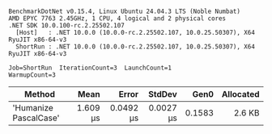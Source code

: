 ```

BenchmarkDotNet v0.15.4, Linux Ubuntu 24.04.3 LTS (Noble Numbat)
AMD EPYC 7763 2.45GHz, 1 CPU, 4 logical and 2 physical cores
.NET SDK 10.0.100-rc.2.25502.107
  [Host]   : .NET 10.0.0 (10.0.0-rc.2.25502.107, 10.0.25.50307), X64 RyuJIT x86-64-v3
  ShortRun : .NET 10.0.0 (10.0.0-rc.2.25502.107, 10.0.25.50307), X64 RyuJIT x86-64-v3

Job=ShortRun  IterationCount=3  LaunchCount=1  
WarmupCount=3  

```
| Method                | Mean     | Error     | StdDev    | Gen0   | Allocated |
|---------------------- |---------:|----------:|----------:|-------:|----------:|
| &#39;Humanize PascalCase&#39; | 1.609 μs | 0.0492 μs | 0.0027 μs | 0.1583 |    2.6 KB |
